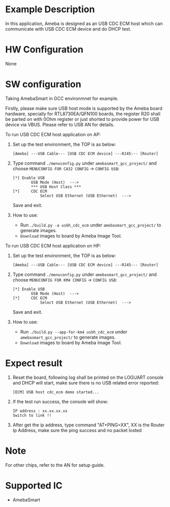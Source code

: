 # Example Description

In this application, Ameba is designed as an USB CDC ECM host which can communicate with USB CDC ECM device and do DHCP test.

# HW Configuration

None

# SW configuration

Taking AmebaSmart in GCC environmnet for example.

Firstly, please make sure USB host mode is supported by the Ameba board hardware, specially for RTL8730EA/QFN100 boards, the register R20 shall be parted on with 0Ohm register or just shorted to provide power for USB device via VBUS. Please refer to USB AN for details.

To run USB CDC ECM host application on AP:
1. Set up the test environment, the TOP is as below:
	```
	[Ameba] ---USB Cable--- [USB CDC ECM device] ---RJ45--- [Router]
	```

2. Type command `./menuconfig.py` under `amebasmart_gcc_project/` and choose `MENUCONFIG FOR CA32 CONFIG` -> `CONFIG USB`:
	```
	[*] Enable USB
			USB Mode (Host)  --->
			*** USB Host Class ***
	[*] 	CDC ECM
				Select USB Ethernet (USB Ethernet)  --->
	```
	Save and exit.

3. How to use:
   - Run `./build.py -a usbh_cdc_ecm` under `amebasmart_gcc_project/` to generate images.
   - `Download` images to board by Ameba Image Tool.

To run USB CDC ECM host application on HP:
1. Set up the test environment, the TOP is as below:
	```
	[Ameba] ---USB Cable--- [USB CDC ECM device] ---RJ45--- [Router]
	```

2. Type command `./menuconfig.py` under `amebasmart_gcc_project/` and choose `MENUCONFIG FOR KM4 CONFIG` -> `CONFIG USB`:
	```
	[*] Enable USB
			USB Mode (Host)  --->
	[*] 	CDC ECM
				Select USB Ethernet (USB Ethernet)  --->
	```
	Save and exit.

3. How to use:
   - Run `./build.py --app-for-km4 usbh_cdc_ecm` under `amebasmart_gcc_project/` to generate images.
   - `Download` images to board by Ameba Image Tool.

# Expect result

1. Reset the board, following log shall be printed on the LOGUART console and DHCP will start, make sure there is no USB related error reported:
	```
	[ECM] USB host cdc_ecm demo started...
	```

2. If the test run success, the console will show:
	```
	IP address : xx.xx.xx.xx
	Switch to link !!
	```

3. After get the ip address,  type command "AT+PING=XX", XX is the Router Ip Address, make sure the ping success and no packet losted

# Note

For other chips, refer to the AN for setup guide.

# Supported IC

- AmebaSmart
